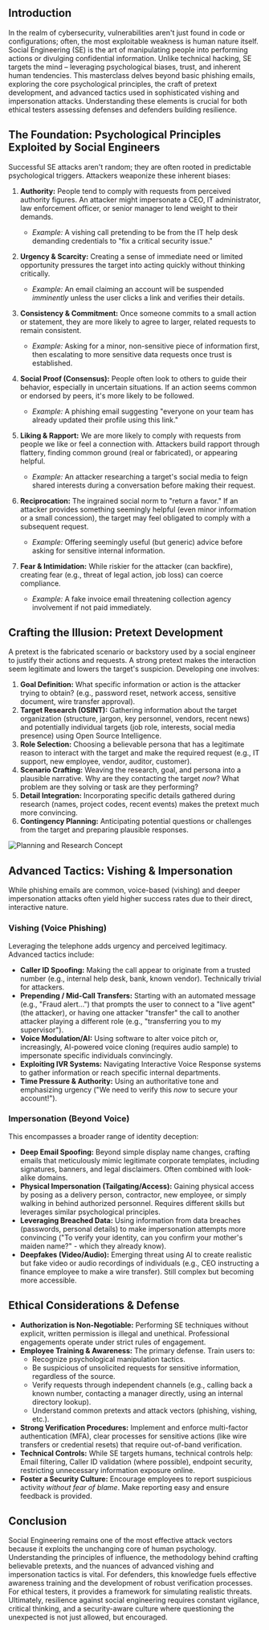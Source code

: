 
## Introduction

In the realm of cybersecurity, vulnerabilities aren't just found in code or configurations; often, the most exploitable weakness is human nature itself. Social Engineering (SE) is the art of manipulating people into performing actions or divulging confidential information. Unlike technical hacking, SE targets the mind – leveraging psychological biases, trust, and inherent human tendencies. This masterclass delves beyond basic phishing emails, exploring the core psychological principles, the craft of pretext development, and advanced tactics used in sophisticated vishing and impersonation attacks. Understanding these elements is crucial for both ethical testers assessing defenses and defenders building resilience.


## The Foundation: Psychological Principles Exploited by Social Engineers

Successful SE attacks aren't random; they are often rooted in predictable psychological triggers. Attackers weaponize these inherent biases:

1.  **Authority:** People tend to comply with requests from perceived authority figures. An attacker might impersonate a CEO, IT administrator, law enforcement officer, or senior manager to lend weight to their demands.
    *   *Example:* A vishing call pretending to be from the IT help desk demanding credentials to "fix a critical security issue."

2.  **Urgency & Scarcity:** Creating a sense of immediate need or limited opportunity pressures the target into acting quickly without thinking critically.
    *   *Example:* An email claiming an account will be suspended *imminently* unless the user clicks a link and verifies their details.

3.  **Consistency & Commitment:** Once someone commits to a small action or statement, they are more likely to agree to larger, related requests to remain consistent.
    *   *Example:* Asking for a minor, non-sensitive piece of information first, then escalating to more sensitive data requests once trust is established.

4.  **Social Proof (Consensus):** People often look to others to guide their behavior, especially in uncertain situations. If an action seems common or endorsed by peers, it's more likely to be followed.
    *   *Example:* A phishing email suggesting "everyone on your team has already updated their profile using this link."

5.  **Liking & Rapport:** We are more likely to comply with requests from people we like or feel a connection with. Attackers build rapport through flattery, finding common ground (real or fabricated), or appearing helpful.
    *   *Example:* An attacker researching a target's social media to feign shared interests during a conversation before making their request.

6.  **Reciprocation:** The ingrained social norm to "return a favor." If an attacker provides something seemingly helpful (even minor information or a small concession), the target may feel obligated to comply with a subsequent request.
    *   *Example:* Offering seemingly useful (but generic) advice before asking for sensitive internal information.

7.  **Fear & Intimidation:** While riskier for the attacker (can backfire), creating fear (e.g., threat of legal action, job loss) can coerce compliance.
    *   *Example:* A fake invoice email threatening collection agency involvement if not paid immediately.

## Crafting the Illusion: Pretext Development

A pretext is the fabricated scenario or backstory used by a social engineer to justify their actions and requests. A strong pretext makes the interaction seem legitimate and lowers the target's suspicion. Developing one involves:

1.  **Goal Definition:** What specific information or action is the attacker trying to obtain? (e.g., password reset, network access, sensitive document, wire transfer approval).
2.  **Target Research (OSINT):** Gathering information about the target organization (structure, jargon, key personnel, vendors, recent news) and potentially individual targets (job role, interests, social media presence) using Open Source Intelligence.
3.  **Role Selection:** Choosing a believable persona that has a legitimate reason to interact with the target and make the required request (e.g., IT support, new employee, vendor, auditor, customer).
4.  **Scenario Crafting:** Weaving the research, goal, and persona into a plausible narrative. Why are they contacting the target *now*? What problem are they solving or task are they performing?
5.  **Detail Integration:** Incorporating specific details gathered during research (names, project codes, recent events) makes the pretext much more convincing.
6.  **Contingency Planning:** Anticipating potential questions or challenges from the target and preparing plausible responses.

<!-- Image Placeholder 2: Planning and Research -->
<img src="https://images.pexels.com/photos/3184465/pexels-photo-3184465.jpeg?auto=compress&cs=tinysrgb&w=1260&h=750&dpr=1" 
     alt="Planning and Research Concept" 
     style="max-width: 100%; height: auto; display: block; margin: 0 auto;">


## Advanced Tactics: Vishing & Impersonation

While phishing emails are common, voice-based (vishing) and deeper impersonation attacks often yield higher success rates due to their direct, interactive nature.

### Vishing (Voice Phishing)

Leveraging the telephone adds urgency and perceived legitimacy. Advanced tactics include:

*   **Caller ID Spoofing:** Making the call appear to originate from a trusted number (e.g., internal help desk, bank, known vendor). Technically trivial for attackers.
*   **Prepending / Mid-Call Transfers:** Starting with an automated message (e.g., "Fraud alert...") that prompts the user to connect to a "live agent" (the attacker), or having one attacker "transfer" the call to another attacker playing a different role (e.g., "transferring you to my supervisor").
*   **Voice Modulation/AI:** Using software to alter voice pitch or, increasingly, AI-powered voice cloning (requires audio sample) to impersonate specific individuals convincingly.
*   **Exploiting IVR Systems:** Navigating Interactive Voice Response systems to gather information or reach specific internal departments.
*   **Time Pressure & Authority:** Using an authoritative tone and emphasizing urgency ("We need to verify this *now* to secure your account!").


### Impersonation (Beyond Voice)

This encompasses a broader range of identity deception:

*   **Deep Email Spoofing:** Beyond simple display name changes, crafting emails that meticulously mimic legitimate corporate templates, including signatures, banners, and legal disclaimers. Often combined with look-alike domains.
*   **Physical Impersonation (Tailgating/Access):** Gaining physical access by posing as a delivery person, contractor, new employee, or simply walking in behind authorized personnel. Requires different skills but leverages similar psychological principles.
*   **Leveraging Breached Data:** Using information from data breaches (passwords, personal details) to make impersonation attempts more convincing ("To verify your identity, can you confirm your mother's maiden name?" - which they already know).
*   **Deepfakes (Video/Audio):** Emerging threat using AI to create realistic but fake video or audio recordings of individuals (e.g., CEO instructing a finance employee to make a wire transfer). Still complex but becoming more accessible.

## Ethical Considerations & Defense

*   **Authorization is Non-Negotiable:** Performing SE techniques without explicit, written permission is illegal and unethical. Professional engagements operate under strict rules of engagement.
*   **Employee Training & Awareness:** The primary defense. Train users to:
    *   Recognize psychological manipulation tactics.
    *   Be suspicious of unsolicited requests for sensitive information, regardless of the source.
    *   Verify requests through independent channels (e.g., calling back a known number, contacting a manager directly, using an internal directory lookup).
    *   Understand common pretexts and attack vectors (phishing, vishing, etc.).
*   **Strong Verification Procedures:** Implement and enforce multi-factor authentication (MFA), clear processes for sensitive actions (like wire transfers or credential resets) that require out-of-band verification.
*   **Technical Controls:** While SE targets humans, technical controls help: Email filtering, Caller ID validation (where possible), endpoint security, restricting unnecessary information exposure online.
*   **Foster a Security Culture:** Encourage employees to report suspicious activity *without fear of blame*. Make reporting easy and ensure feedback is provided.


## Conclusion

Social Engineering remains one of the most effective attack vectors because it exploits the unchanging core of human psychology. Understanding the principles of influence, the methodology behind crafting believable pretexts, and the nuances of advanced vishing and impersonation tactics is vital. For defenders, this knowledge fuels effective awareness training and the development of robust verification processes. For ethical testers, it provides a framework for simulating realistic threats. Ultimately, resilience against social engineering requires constant vigilance, critical thinking, and a security-aware culture where questioning the unexpected is not just allowed, but encouraged.
